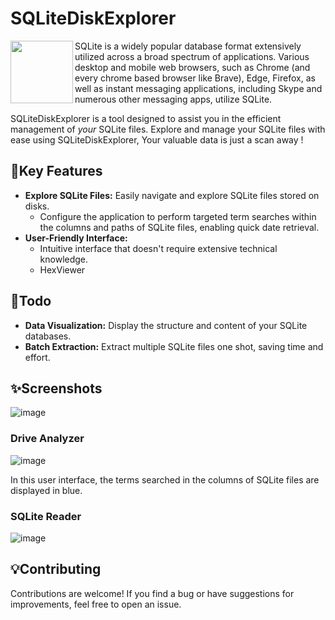 # SQLiteDiskExplorer

<img align="left" src="https://github.com/guillaC/SQLiteDiskExplorer/assets/6315083/680a84d7-583c-43f6-b608-c3f9131dbe92" width="100" height="100">

SQLite is a widely popular database format extensively utilized across a broad spectrum of applications. Various desktop and mobile web browsers, such as Chrome (and every chrome based browser like Brave), Edge, Firefox, as well as instant messaging applications, including Skype and numerous other messaging apps, utilize SQLite.

SQLiteDiskExplorer is a tool designed to assist you in the efficient management of *your* SQLite files. Explore and manage your SQLite files with ease using SQLiteDiskExplorer, Your valuable data is just a scan away !

## 📎Key Features
- **Explore SQLite Files:** Easily navigate and explore SQLite files stored on disks.
  - Configure the application to perform targeted term searches within the columns and paths of SQLite files, enabling quick date retrieval.
- **User-Friendly Interface:**
  - Intuitive interface that doesn't require extensive technical knowledge.
  - HexViewer

## 📝Todo
- **Data Visualization:** Display the structure and content of your SQLite databases.
- **Batch Extraction:** Extract multiple SQLite files one shot, saving time and effort.

## ✨Screenshots
![image](https://github.com/guillaC/SQLiteDiskExplorer/assets/6315083/f859a73c-cf6f-4a43-b864-6bd2d8ea7ddd)
### Drive Analyzer
![image](https://github.com/guillaC/SQLiteDiskExplorer/assets/6315083/2d2b31d8-335d-42d6-8655-e46d4b1056f6)

In this user interface, the terms searched in the columns of SQLite files are displayed in blue.
### SQLite Reader
![image](https://github.com/guillaC/SQLiteDiskExplorer/assets/6315083/b1d7607f-79e1-4a5b-975e-655f6372a35a)

## 💡Contributing
Contributions are welcome! If you find a bug or have suggestions for improvements, feel free to open an issue.
